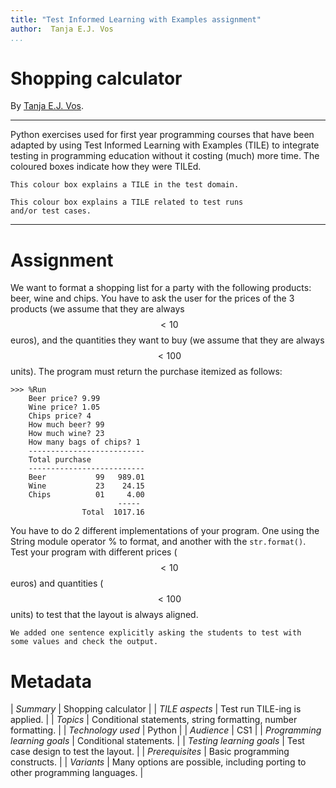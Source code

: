 ```yaml
---
title: "Test Informed Learning with Examples assignment"
author:  Tanja E.J. Vos
...
```


# Shopping calculator

By [Tanja E.J. Vos](https://www.tanjavos.com).

------------------------------------------------------------------------

Python exercises used for first year programming courses that
have been adapted by using Test Informed Learning with Examples (TILE)
to integrate testing in programming education without it costing (much)
more time. The coloured boxes indicate how they were TILEd.

```testdomaintile
This colour box explains a TILE in the test domain.
```

```testruntile
This colour box explains a TILE related to test runs 
and/or test cases.
```
------------------------------------------------------------------------

# Assignment


We want to format a shopping list for a party with the following
products: beer, wine and chips. You have to ask the user for the
prices of the 3 products (we assume that they are always $$< 10$$
euros), and the quantities they want to buy (we assume that they are
always $$<100$$ units). The program must return the purchase itemized
as follows:

```small
>>> %Run 
    Beer price? 9.99
    Wine price? 1.05
    Chips price? 4
    How much beer? 99
    How much wine? 23
    How many bags of chips? 1
    --------------------------
    Total purchase
    --------------------------
    Beer           99   989.01
    Wine           23    24.15
    Chips          01     4.00
                        -----
                Total  1017.16
```

You have to do 2 different implementations of your program. One
using the String module operator % to format, and another with the
`str.format()`. Test your program with different prices ($$<10$$
euros) and quantities ($$<100$$ units) to test that the layout is
always aligned.

```testruntile
We added one sentence explicitly asking the students to test with
some values and check the output.
```


# Metadata

| *Summary*                     | Shopping calculator |
| *TILE aspects*                | Test run TILE-ing is applied. |
| *Topics*                      | Conditional statements, string formatting, number formatting. |
| *Technology used*             | Python |
| *Audience*                    | CS1 |
| *Programming learning goals*  | Conditional statements. |
| *Testing learning goals*      | Test case design to test the layout. |
| *Prerequisites*               | Basic programming constructs. |
| *Variants*                    | Many options are possible, including porting to other programming languages. |    